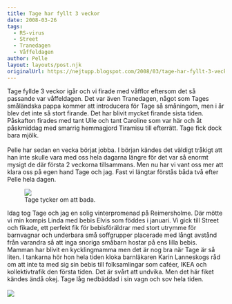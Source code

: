 ```yaml
---
title: Tage har fyllt 3 veckor
date: 2008-03-26
tags: 
  - RS-virus
  - Street
  - Tranedagen
  - Våffeldagen	
author: Pelle
layout: layouts/post.njk
originalUrl: https://nejtupp.blogspot.com/2008/03/tage-har-fyllt-3-veckor.html
---
```


Tage fyllde 3 veckor igår och vi firade med våfflor eftersom det så passande var våffeldagen. Det var även Tranedagen, något som Tages småländska pappa kommer att introducera för Tage så småningom, men i år blev det inte så stort firande. Det har blivit mycket firande sista tiden. Påskafton firades med tant Ulle och tant Caroline som var här och åt påskmiddag med smarrig hemmagjord Tiramisu till efterrätt. Tage fick dock bara mjölk.<br><br>Pelle har sedan en vecka börjat jobba. I början kändes det väldigt tråkigt att han inte skulle vara med oss hela dagarna längre för det var så enormt mysigt de där första 2 veckorna tillsammans. Men nu har vi vant oss mer att klara oss på egen hand Tage och jag. Fast vi längtar förstås båda två efter Pelle hela dagen.

<figure>
	<img src="../../../../img/_MG_0834_1024pix.jpg">
	<figcaption>Tage tycker om att bada.</figcaption>
</figure>Idag tog Tage och jag en solig vinterpromenad på Reimersholme. Där mötte vi min kompis Linda med bebis Elvis som föddes i januari. Vi gick till Street och fikade, ett perfekt fik för bebisföräldrar med stort utrymme för barnvagnar och underbara små soffgrupper placerade med långt avstånd från varandra så att inga snoriga småbarn hostar på ens lilla bebis. Mamman har blivit en kycklingmamma men det är nog bra när Tage är så liten. I tankarna hör hon hela tiden kloka barnläkaren Karin Lanneskogs råd om att inte ta med sig sin bebis till folksamlingar som caféer, IKEA och kollektivtrafik den första tiden. Det är svårt att undvika. Men det här fiket kändes ändå okej. Tage låg nedbäddad i sin vagn och sov hela tiden.<br><br><img src="../../../../img/_MG_0817_1024pix.jpg">
